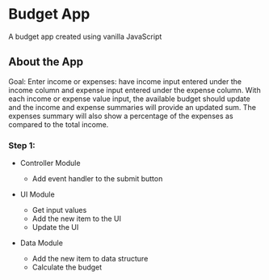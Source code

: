 # Budget App
A budget app created using vanilla JavaScript

## About the App
Goal: Enter income or expenses: have income input entered under the income column and expense input entered under the expense column. With each income or expense value input, the available budget should update and the income and expense summaries will provide an updated sum. The expenses summary will also show a percentage of the expenses as compared to the total income.

### Step 1:
- Controller Module
  - Add event handler to the submit button

- UI Module
  - Get input values
  - Add the new item to the UI
  - Update the UI
  
- Data Module
  - Add the new item to data structure
  - Calculate the budget
